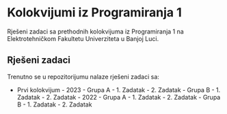 
# Kolokvijumi iz Programiranja 1

Rješeni zadaci sa prethodnih kolokvijuma iz Programiranja 1 na Elektrotehničkom Fakultetu
Univerziteta u Banjoj Luci. 



## Rješeni zadaci

Trenutno se u repozitorijumu nalaze rješeni zadaci sa:

- Prvi kolokvijum
        - 2023
            - Grupa A
                - 1. Zadatak
                - 2. Zadatak
            - Grupa B
                - 1. Zadatak
                - 2. Zadatak
        - 2022
            - Grupa A
                - 1. Zadatak
                - 2. Zadatak
            - Grupa B
                - 1. Zadatak
                - 2. Zadatak


